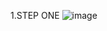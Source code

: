 1.STEP ONE
![image](https://github.com/user-attachments/assets/f7ffa511-b452-441f-9263-187f8a9bf826)

